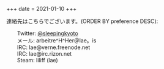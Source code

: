 +++
date = 2021-01-10
+++
<style type="text/css">
ul.c { padding: 0!important; list-style-type: none; }
.c li { list-style: none; text-indent: 2em; }
.c li img { vertical-align: text-top; }
.post img { display: inline!important; }
</style>
<p>
<!--img src="http://www.gravatar.com/avatar/53ee1c392cbbff2e6ec8bf54bb457e82.png?size=128" alt="lae's gravatar" class="gravatar" /-->
連絡先はこちらでございます。(ORDER BY preference DESC):</p>

<ul class="c">
    <li>Twitter: <a href="http://twitter.com/sleepingkyoto">@sleepingkyoto</a></li>
    <li>メール: arbeitre^H^Her＠lae。is</li>
    <li>IRC: lae@verne.freenode.net</li>
    <li>IRC: lae@irc.rizon.net</li>
    <li>Steam: liliff (lae)</li>
</ul>
